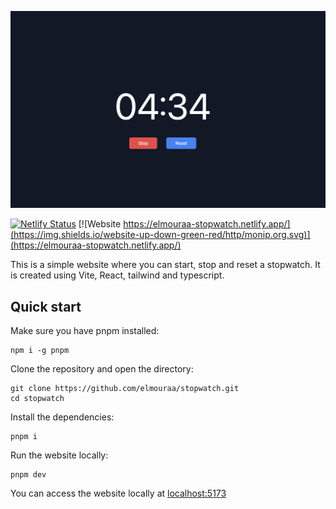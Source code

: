 ![Screenshot of the Stopwatch website ](/screenshot.png "Stopwatch website screenshot")

[![Netlify Status](https://api.netlify.com/api/v1/badges/d8d212de-7228-4b57-804d-8616bfb0cc97/deploy-status)](https://app.netlify.com/sites/elmouraa-stopwatch/deploys)
[![Website https://elmouraa-stopwatch.netlify.app/](https://img.shields.io/website-up-down-green-red/http/monip.org.svg)](https://elmouraa-stopwatch.netlify.app/)

This is a simple website where you can start, stop and reset a stopwatch. It is created using Vite, React, tailwind and typescript.

## Quick start

Make sure you have pnpm installed:

```
npm i -g pnpm
```

Clone the repository and open the directory:

```
git clone https://github.com/elmouraa/stopwatch.git
cd stopwatch
```

Install the dependencies:

```
pnpm i
```

Run the website locally:

```
pnpm dev
```

You can access the website locally at [localhost:5173](localhost:5173)
